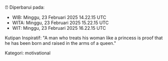 ⏰ Diperbarui pada:
- WIB: Minggu, 23 Februari 2025 14.22.15 UTC
- WITA: Minggu, 23 Februari 2025 15.22.15 UTC
- WIT: Minggu, 23 Februari 2025 16.22.15 UTC

Kutipan Inspiratif:
"A man who treats his woman like a princess is proof that he has been born and raised in the arms of a queen."


Kategori: motivational

